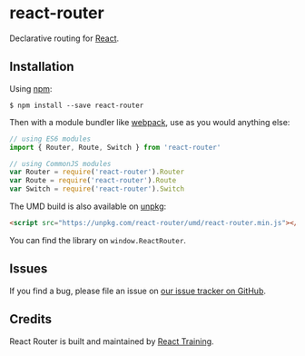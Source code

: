 # react-router

Declarative routing for [React](https://facebook.github.io/react).

## Installation

Using [npm](https://www.npmjs.com/):

    $ npm install --save react-router

Then with a module bundler like [webpack](https://webpack.github.io/), use as you would anything else:

```js
// using ES6 modules
import { Router, Route, Switch } from 'react-router'

// using CommonJS modules
var Router = require('react-router').Router
var Route = require('react-router').Route
var Switch = require('react-router').Switch
```

The UMD build is also available on [unpkg](https://unpkg.com):

```html
<script src="https://unpkg.com/react-router/umd/react-router.min.js"></script>
```

You can find the library on `window.ReactRouter`.

## Issues

If you find a bug, please file an issue on [our issue tracker on GitHub](https://github.com/ReactTraining/react-router/issues).

## Credits

React Router is built and maintained by [React Training](https://reacttraining.com).

